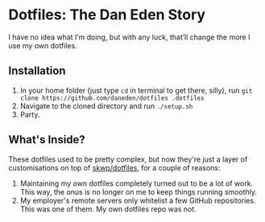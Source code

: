 # Dotfiles: The Dan Eden Story

I have no idea what I’m doing, but with any luck, that’ll change the more I use my own dotfiles.

## Installation

1. In your home folder (just type `cd` in terminal to get there, silly), run
   `git clone https://github.com/daneden/dotfiles .dotfiles`
2. Navigate to the cloned directory and run `./setup.sh`
3. Party.

## What's Inside?

These dotfiles used to be pretty complex, but now they're just a layer of customisations on top
of [skwp/dotfiles](http://skwp.github.io/dotfiles/), for a couple of reasons:

1. Maintaining my own dotfiles completely turned out to be a lot of work. This way, the onus is
   no longer on me to keep things running smoothly.
2. My employer's remote servers only whitelist a few GitHub repositories. This was one of them.
   My own dotfiles repo was not.
